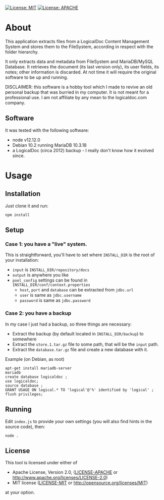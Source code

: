 [![License: MIT](https://img.shields.io/badge/license-MIT-blue.svg)](LICENSE)
[![License: APACHE](https://img.shields.io/badge/license-APACHE-blue.svg)](LICENSE)

# About

This application extracts files from a LogicalDoc Content Management System
and stores them to the FileSystem, according in respect with the folder hierarchy.

It only extracts data and metadata from FileSystem and MariaDB/MySQL Database.
It retrieves the document (its last version only), its user fields, its notes;
other information is discarded.
At not time it will require the original software to be up and running.

DISCLAIMER: this software is a hobby tool which I made to revive an old
personal backup that was burried in my computer.
It is not meant for a professional use.
I am not affiliate by any mean to the logicaldoc.com company.

## Software

It was tested with the following software:

* node v12.12.0
* Debian 10.2 running MariaDB 10.3.18
* a LogicalDoc (circa 2012) backup - I really don't know how it evolved since.

# Usage
 
## Installation

Just clone it and run:

```
npm install
```

## Setup

### Case 1: you have a "live" system.

This is straightforward, you'll have to set where `INSTALL_DIR` is the root of your installation:

* `input` is `INSTALL_DIR/repository/docs`
* `output` is anywhere you like
* `pool_config` settings can be found in `INSTALL_DIR/conf/context.properties`
  * `host`, `port` and `database` can be extracted from `jdbc.url`
  * `user` is same as `jdbc.username`
  * `password` is same as `jdbc.password`

### Case 2: you have a backup

In my case I just had a backup, so three things are necessary:

* Extract the backup (by default located in `INSTALL_DIR/backup`) to somewhere 
* Extract the `store.1.tar.gz` file to some path, that will be the `input` path.
* Extract the `database.tar.gz` file and create a new database with it.

Example (on Debian, as root)

```
apt-get install mariadb-server
mariadb
create database logicaldoc ;
use logicaldoc;
source database ;
GRANT USAGE ON logical.* TO 'logical'@'%' identified by 'logical' ;
flush privileges;
```

## Running

Edit `index.js` to provide your own settings (you will also find hints in the source code), then:

```
node .
```

## License

This tool is licensed under either of

 * Apache License, Version 2.0, ([LICENSE-APACHE](LICENSE-APACHE) or
   http://www.apache.org/licenses/LICENSE-2.0)
 * MIT license ([LICENSE-MIT](LICENSE-MIT) or
   http://opensource.org/licenses/MIT)

at your option.
